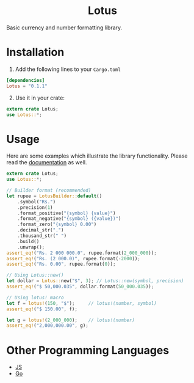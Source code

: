 <h1 align="center">Lotus</h1>

Basic currency and number formatting library.

# Installation

1. Add the following lines to your `Cargo.toml`
```toml
[dependencies]
Lotus = "0.1.1" 
```
2. Use it in your crate:
```rust
extern crate Lotus;
use Lotus::*;
```

# Usage
Here are some examples which illustrate the library functionality. Please
read the [documentation](https://docs.rs/Lotus/0.1.1/Lotus/index.html) as well.
```rust
extern crate Lotus;
use Lotus::*;

// Builder format (recommended)
let rupee = LotusBuilder::default()
    .symbol("Rs.")
    .precision(1)
    .format_positive("{symbol} {value}")
    .format_negative("{symbol} ({value})")
    .format_zero("{symbol} 0.00")
    .decimal_str(".")
    .thousand_str(" ")
    .build()
    .unwrap();
assert_eq!("Rs. 2 000 000.0", rupee.format(2_000_000));
assert_eq!("Rs. (2 000.0)", rupee.format(-2000));
assert_eq!("Rs. 0.00", rupee.format(0));

// Using Lotus::new()
let dollar = Lotus::new("$", 3); // Lotus::new(symbol, precision)
assert_eq!("$ 50,000.035", dollar.format(50_000.035));

// Using lotus! macro
let f = lotus!(150, "$");     // lotus!(number, symbol)
assert_eq!("$ 150.00", f);

let g = lotus!(2_000_000);    // lotus!(number)
assert_eq!("2,000,000.00", g);
```
# Other Programming Languages

 - [JS](http://openexchangerates.github.io/accounting.js/)
 - [Go](https://github.com/leekchan/accounting)
